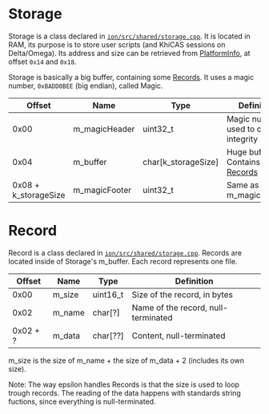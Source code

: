 
# Storage

Storage is a class declared in [`ion/src/shared/storage.cpp`](https://github.com/numworks/epsilon/blob/master/ion/src/shared/storage.cpp). It is located in RAM, its purpose is to store user scripts (and KhiCAS sessions on Delta/Omega). Its address and size can be retrieved from [PlatformInfo](/Shared/Ion/PlatformInfo.md), at offset `0x14` and `0x18`.

Storage is basically a big buffer, containing some [Records](#record). It uses a magic number, `0xBADD0BEE` (big endian), called Magic.

| Offset                | Name             | Type                | Definition                               |
|-----------------------|------------------|---------------------|------------------------------------------|
|  0x00                 | m_magicHeader    | uint32_t            | Magic number, used to check integrity    |
|  0x04                 | m_buffer         | char[k_storageSize] | Huge buffer. Contains [Records](#record) |
|  0x08 + k_storageSize | m_magicFooter    | uint32_t            | Same as m_magicHeader                    |

# Record
Record is a class declared in [`ion/src/shared/storage.cpp`](https://github.com/numworks/epsilon/blob/master/ion/src/shared/storage.cpp). Records are located inside of Storage's m_buffer. Each record represents one file.

| Offset    | Name   | Type     | Definition                          |
|-----------|--------|----------|-------------------------------------|
|  0x00     | m_size | uint16_t | Size of the record, in bytes        |
|  0x02     | m_name | char[?]  | Name of the record, null-terminated |
|  0x02 + ? | m_data | char[??] | Content, null-terminated            |

m_size is the size of m_name + the size of m_data + 2 (includes its own size).

Note: The way epsilon handles Records is that the size is used to loop trough records. The reading of the data happens with standards string fuctions, since everything is null-terminated.
